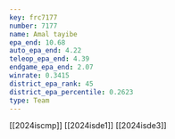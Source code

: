 ```yaml
---
key: frc7177
number: 7177
name: Amal tayibe
epa_end: 10.68
auto_epa_end: 4.22
teleop_epa_end: 4.39
endgame_epa_end: 2.07
winrate: 0.3415
district_epa_rank: 45
district_epa_percentile: 0.2623
type: Team
---
```

[[2024iscmp]]
[[2024isde1]]
[[2024isde3]]
